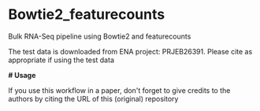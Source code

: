 # Bowtie2_featurecounts
Bulk RNA-Seq pipeline using Bowtie2 and featurecounts


The test data is downloaded from ENA project: PRJEB26391. Please cite as appropriate if using the test data

**# Usage**

If you use this workflow in a paper, don't forget to give credits to the authors by citing the URL of this (original) repository
